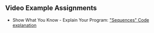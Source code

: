 ## Video Example Assignments
- Show What You Know - Explain Your Program: ["Sequences" Code explanation](https://www.youtube.com/watch?v=MnFG8rBwrQA)
